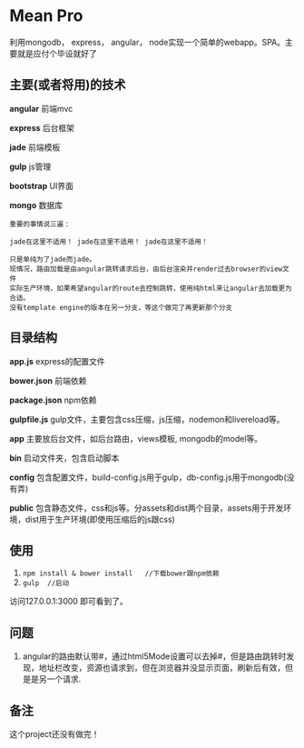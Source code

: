 # Mean Pro

利用mongodb， express， angular， node实现一个简单的webapp。SPA。主要就是应付个毕设就好了

## 主要(或者将用)的技术
**angular** 前端mvc

**express** 后台框架

**jade** 前端模板

**gulp** js管理

**bootstrap** UI界面

**mongo** 数据库

    重要的事情说三遍：
    
    jade在这里不适用！ jade在这里不适用！ jade在这里不适用！
    
    只是单纯为了jade而jade。
    现情况，路由加载是由angular跳转请求后台，由后台渲染并render过去browser的view文件
    实际生产环境，如果希望angular的route去控制跳转，使用纯html来让angular去加载更为合适。
	没有template engine的版本在另一分支，等这个做完了再更新那个分支

## 目录结构

**app.js** express的配置文件

**bower.json** 前端依赖

**package.json** npm依赖

**gulpfile.js** gulp文件，主要包含css压缩，js压缩，nodemon和livereload等。

**app** 主要放后台文件，如后台路由，views模板, mongodb的model等。

**bin** 启动文件夹，包含启动脚本

**config** 包含配置文件，build-config.js用于gulp，db-config.js用于mongodb(没有弄)

**public** 包含静态文件，css和js等。分assets和dist两个目录，assets用于开发环境，dist用于生产环境(即使用压缩后的js跟css)

## 使用

1. `npm install & bower install   //下载bower跟npm依赖`
2. `gulp  //启动`

访问127.0.0.1:3000 即可看到了。	


## 问题

1. angular的路由默认带#，通过html5Mode设置可以去掉#，但是路由跳转时发现，地址栏改变，资源也请求到，但在浏览器并没显示页面，刷新后有效，但是是另一个请求.
## 备注
这个project还没有做完！

